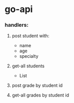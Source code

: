 # go-api
 
### handlers:
1) post student with:
   * name
   * age
   * specialty

2) get-all students
   * List<Student>

3) post grade by student id

4) get-all grades by student id